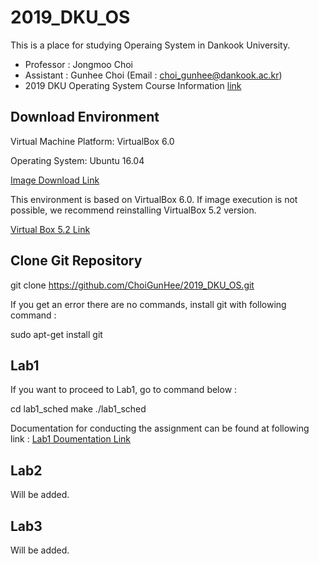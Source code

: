 # 2019_DKU_OS


This is a place for studying Operaing System in Dankook University.
- Professor : Jongmoo Choi
- Assistant : Gunhee Choi (Email : choi_gunhee@dankook.ac.kr)
- 2019 DKU Operating System Course Information [link](http://embedded.dankook.ac.kr/~choijm/course/course.html)


## Download Environment
Virtual Machine Platform: VirtualBox 6.0

Operating System: Ubuntu 16.04

[Image Download Link](https://drive.google.com/drive/folders/1nDOef1QCtXNO49R87IVuYgpwCOdOsPK7?usp=sharing)

This environment is based on VirtualBox 6.0.
If image execution is not possible, we recommend reinstalling VirtualBox 5.2 version.

[Virtual Box 5.2 Link](https://www.virtualbox.org/wiki/Download_Old_Builds_5_2)

## Clone Git Repository
git clone https://github.com/ChoiGunHee/2019_DKU_OS.git

If you get an error there are no commands, install git with following command :

sudo apt-get install git


## Lab1
If you want to proceed to Lab1, go to command below :

cd lab1_sched
make
./lab1_sched

Documentation for conducting the assignment can be found at following link :
[Lab1 Doumentation Link](http://embedded.dankook.ac.kr/~choijm/course/201901OSI/Lab1_sched.pdf)

## Lab2
Will be added.


## Lab3
Will be added. 

